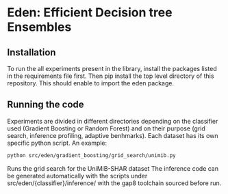 # **Eden**: **E**fficient **D**ecision tree **En**sembles
## Installation
To run the all experiments present in the library, install the packages listed in the requirements file  first. Then pip install the top level directory of this repository. This should enable to import the eden package.

## Running the code
Experiments are divided in different directories depending on the classifier used (Gradient Boosting or Random Forest) and on their purpose (grid search, inference profiling, adaptive benhmarks). Each dataset has its own specific python script.
An example:
```bash
python src/eden/gradient_boosting/grid_search/unimib.py
```
Runs the grid search for the UniMiB-SHAR dataset
The inference code can be generated automatically with the scripts under src/eden/{classifier}/inference/ with the gap8 toolchain sourced before run.
